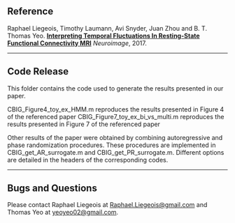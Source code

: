 ## Reference

Raphael Liegeois, Timothy Laumann, Avi Snyder, Juan Zhou and B. T. Thomas Yeo. [**Interpreting Temporal Fluctuations In Resting-State Functional Connectivity MRI**](http://www.biorxiv.org/content/early/2017/08/08/135681) *Neuroimage*, 2017.

----

## Code Release

This folder contains the code used to generate the results presented in our paper.

CBIG_Figure4_toy_ex_HMM.m           reproduces the results presented in Figure 4 of the referenced paper
CBIG_Figure7_toy_ex_bi_vs_multi.m   reproduces the results presented in Figure 7 of the referenced paper

Other results of the paper were obtained by combining autoregressive and phase randomization procedures. These procedures are implemented in CBIG_get_AR_surrogate.m and CBIG_get_PR_surrogate.m. Different options are detailed in the headers of the corresponding codes. 

----

## Bugs and Questions

Please contact Raphael Liegeois at Raphael.Liegeois@gmail.com and Thomas Yeo at yeoyeo02@gmail.com.
